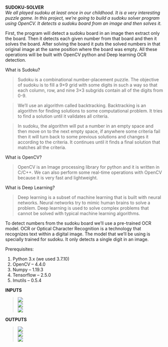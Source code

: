 **SUDOKU-SOLVER**<br />
_We all played sudoku at least once in our childhood. It is a very interesting puzzle game. In this project, we’re going to build a sudoku solver program using OpenCV. It detects a sudoku board from an image and then solves it._<br />

First, the program will detect a sudoku board in an image then extract only the board. Then it detects each given number from that board and then it solves the board. After solving the board it puts the solved numbers in that original image at the same position where the board was empty. All these operations will be built with OpenCV python and Deep learning OCR detection.<br />

What is Sudoku?<br />
>Sudoku is a combinational number-placement puzzle. The objective of sudoku is to fill a 9×9 grid with some digits in such a way so that each column, row, and nine 3×3 subgrids contain all of the digits from 0-9.<br />

>We’ll use an algorithm called backtracking. Backtracking is an algorithm for finding solutions to some computational problem. It tries to find a solution until it validates all criteria.<br />

>In sudoku, the algorithm will put a number in an empty space and then move on to the next empty space, if anywhere some criteria fail then it will turn back to some previous solutions and changes it according to the criteria. It continues until it finds a final solution that matches all the criteria.<br />

What is OpenCV?
>OpenCV is an Image processing library for python and it is written in C/C++. We can also perform some real-time operations with OpenCV because it is very fast and lightweight.<br />

What is Deep Learning?
>Deep learning is a subset of machine learning that is built with neural networks. Neural networks try to mimic human brains to solve a problem. Deep learning is used to solve complex problems that cannot be solved with typical machine learning algorithms.<br />

To detect numbers from the sudoku board we’ll use a pre-trained OCR model. OCR or Optical Character Recognition is a technology that recognizes text within a digital image. The model that we’ll be using is specially trained for sudoku. It only detects a single digit in an image.<br />

Prerequisites:<br />
1. Python 3.x (we used 3.7.10)
2. OpenCV – 4.4.0
3. Numpy – 1.19.3
4. Tensorflow – 2.5.0
5. Imutils – 0.5.4

**INPUTS**<br />
><img src="../main/Sudoku_Samples/sodoku_1.png?raw=true" ><br />
><img src="../main/Sudoku_Samples/sodoku_2.png?raw=true" ><br />
><img src="../main/Sudoku_Samples/sodoku_3.png?raw=true" ><br />

**OUTPUTS**<br />
><img src="../main/Sudoku_Samples/sudoku_1.png?raw=true" ><br />
><img src="../main/Sudoku_Samples/sudoku_2.png?raw=true" ><br />
><img src="../main/Sudoku_Samples/sudoku_3.png?raw=true" ><br />

